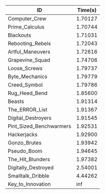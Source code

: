 |ID|Time(s)|
|-|-|
|Computer_Crew|1.70127|
|Prime_Calculus|1.70744|
|Blackouts|1.71031|
|Rebooting_Rebels|1.72043|
|Artful_Maneuvers|1.72616|
|Grapevine_Squad|1.74706|
|Loose_Screws|1.79737|
|Byte_Mechanics|1.79779|
|Creed_Symbol|1.79786|
|Rug_Heed_Bend|1.85600|
|Beasts|1.91314|
|The_ERROR_List|1.91367|
|Digital_Destroyers|1.91545|
|Pint_Sized_Benchwarmers|1.92531|
|Hackerjacks|1.92900|
|Gonzo_Brutes|1.93942|
|Pseudo_Boom|1.94645|
|The_Hit_Blunders|1.97382|
|Digitally_Destroyed|2.54001|
|Smalltalk_Dribble|4.44262|
|Key_to_Innovation|inf|
